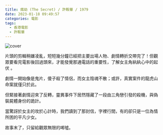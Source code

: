 ```yaml
---
title: 瘋劫 (The Secret) / 許鞍華 / 1979
date: 2023-01-18 09:49:57
categories: 電影
tags:
  - 香港電影
  - 許鞍華
---
```


![cover](cover.jpg)

片頭的剪輯稍嫌凌亂，短短幾分鐘已經把主要出場人物、劇情轉折交帶完了！但觀眾要看完電影後回過頭來，才能發覺那通電話的重要性，了解女主角紈紈心中的起伏 。

劇情一開始像是鬼片，傻子殺了情侶，而女主陰魂不散；或許，真實案件的龍虎山命案就僅只於此。

但緊接著劇情迎來了反轉，靈異事件下居然隱藏了一段由三角戀引發的殺機，與偽裝屍體身份的詭計。

當驚訝於女主的攻於心計時，我們讀到了那封信，字裡行間，有的卻只是一位為情所困的平凡少女。

故事末了，只留給觀眾無限的唏噓。
